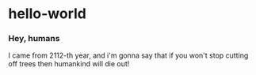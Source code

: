 # hello-world

### Hey, humans

I came from 2112-th year, and i'm gonna say that if 
you won't stop cutting off trees then humankind will
die out!
